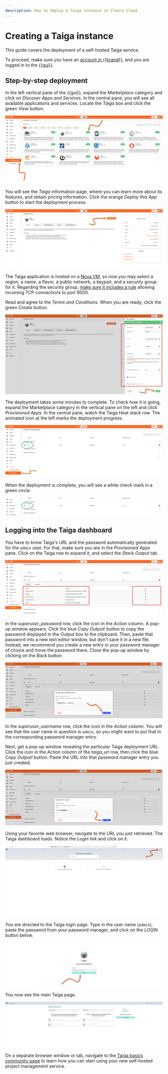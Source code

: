 ```yaml
---
description: How to deploy a Taiga instance in Cleura Cloud
---
```


# Creating a Taiga instance

This guide covers the deployment of a self-hosted Taiga service.

To proceed, make sure you have an [account in {{brand}}](../../getting-started/create-account.md), and you are logged in to the [{{gui}}](https://{{gui_domain}}).

## Step-by-step deployment

In the left vertical pane of the {{gui}}, expand the *Marketplace* category and click on *Discover Apps and Services*.
In the central pane, you will see all available applications and services.
Locate the *Taiga* box and click the green *View* button.

![Select the Taiga application](assets/new-taiga/taiga-01.png)

You will see the *Taiga* information page, where you can learn more about its features, and obtain pricing information.
Click the orange *Deploy this App* button to start the deployment process.

![Start the Taiga deployment process](assets/new-taiga/taiga-02.png)

The Taiga application is hosted on a [Nova VM](../../openstack/nova/new-server.md), so now you may select a region, a name, a flavor, a public network, a keypair, and a security group for it.
Regarding the security group, [make sure it includes a rule](../../openstack/neutron/create-security-groups.md) allowing incoming TCP connections to port 9000.

Read and agree to the *Terms and Conditions.*
When you are ready, click the green *Create* button.

![Specify the characteristics of the particular Taiga deployment](assets/new-taiga/taiga-03.png)

The deployment takes some minutes to complete.
To check how it is going, expand the Marketplace category in the vertical pane on the left and click *Provisioned Apps*.
In the central pane, watch the Taiga Heat stack row.
The animated icon at the left marks the deployment progress.

![Check the deployment progress](assets/new-taiga/taiga-04.png)

When the deployment is complete, you will see a white check mark in a green circle.

![Taiga is deployed](assets/new-taiga/taiga-05.png)

## Logging into the Taiga dashboard

You have to know Taiga's URL and the password automatically generated for the `admin` user.
For that, make sure you are in the *Provisioned Apps* pane.
Click on the Taiga row to expand it, and select the *Stack Output* tab.

![Locate the public IP and the admin user password](assets/new-taiga/taiga-dashboard-01.png)

In the *superuser_password* row, click the icon in the *Action* column.
A pop-up window appears.
Click the blue *Copy Output!* button to copy the password displayed in the *Output* box to the clipboard.
Then, paste that password into a new text editor window, but don't save it in a new file.
Instead, we recommend you create a new entry in your password manager of choice and move the password there.
Close the pop-up window by clicking on the *Back* button.

![Copy the admin user password to the clipboard](assets/new-taiga/taiga-dashboard-02.png)

In the *superuser_username* row, click the icon in the *Action* column.
You will see that the user name in question is `admin`, so you might want to put that in the corresponding password manager entry.

Next, get a pop-up window revealing the particular Taiga deployment URL.
Click the icon in the *Action* column of the *taiga_url* row, then click the blue *Copy Output!* button.
Paste the URL into that password manager entry you just created.

![Reveal the application URL](assets/new-taiga/taiga-dashboard-03.png)

Using your favorite web browser, navigate to the URL you just retrieved.
The Taiga dashboard loads.
Notice the *Login* link and click on it.

![The Taiga landing page](assets/new-taiga/taiga-dashboard-04.png)

You are directed to the Taiga login page.
Type in the user name (`admin`), paste the password from your password manager, and click on the *LOGIN* button below.

![Login to Taiga](assets/new-taiga/taiga-dashboard-05.png)

You now see the main Taiga page.

![The main Taiga page](assets/new-taiga/taiga-dashboard-06.png)

On a separate browser window or tab, navigate to the [Taiga basics community page](https://community.taiga.io/c/learn-taiga-basic/) to learn how you can start using your new self-hosted project management service.
